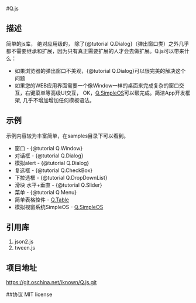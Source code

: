 #Q.js

## 描述
简单的js库， 绝对应用级的， 除了{@tutorial Q.Dialog}（弹出窗口类）之外几乎都不需要继承和扩展，因为只有真正需要扩展的人才会去做扩展。Q.js可以带来什么：

* 如果浏览器的弹出窗口不美观，{@tutorial Q.Dialog}可以很完美的解决这个问题
* 如果您的WEB应用界面需要一个像Window一样的桌面来完成复杂的窗口交互，右键菜单等高级UI交互， OK，<a target="_blank" href="../samples/Q.SimpleOS.html">Q.SimpleOS</a>可以帮完成。简洁App开发框架, 几乎不增加增加任何模板语法。


## 示例
示例内容较为丰富简单，在samples目录下可以看到。

* 窗口 - {@tutorial Q.Window}
* 对话框 - {@tutorial Q.Dialog}
* 模拟alert - {@tutorial Q.Dialog}
* 复选框 - {@tutorial Q.CheckBox}
* 下拉选框 - {@tutorial Q.DropDownList}
* 滑块 水平+垂直 - {@tutorial Q.Slider}
* 菜单 - {@tutorial Q.Menu}
* 简单表格控件 - <a target="_blank" href="../samples/Q.Table.html">Q.Table</a>
* 模拟视窗系统SimpleOS - <a target="_blank" href="../samples/Q.SimpleOS.html">Q.SimpleOS</a>


## 引用库
1. json2.js
2. tween.js

## 项目地址
https://git.oschina.net/iknown/Q.js.git

##协议
MIT license
